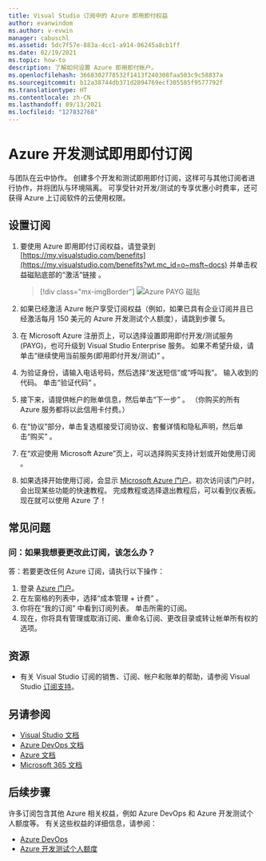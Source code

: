 ```yaml
---
title: Visual Studio 订阅中的 Azure 即用即付权益
author: evanwindom
ms.author: v-evwin
manager: cabuschl
ms.assetid: 5dc7f57e-883a-4cc1-a914-06245a8cb1ff
ms.date: 02/19/2021
ms.topic: how-to
description: 了解如何设置 Azure 即用即付帐户。
ms.openlocfilehash: 3668302778532f1413f240308faa503c9c58837a
ms.sourcegitcommit: b12a38744db371d2894769ecf305585f9577792f
ms.translationtype: HT
ms.contentlocale: zh-CN
ms.lasthandoff: 09/13/2021
ms.locfileid: "127832768"
---
```

# <a name="azure-devtest-pay-as-you-go-subscriptions"></a>Azure 开发测试即用即付订阅
与团队在云中协作。  创建多个开发和测试即用即付订阅，这样可与其他订阅者进行协作，并将团队与环境隔离。  可享受针对开发/测试的专享优惠小时费率，还可获得 Azure 上订阅软件的云使用权限。

## <a name="set-up-a-subscription"></a>设置订阅
1. 要使用 Azure 即用即付订阅权益，请登录到 [https://my.visualstudio.com/benefits](https://my.visualstudio.com/benefits?wt.mc_id=o~msft~docs) 并单击权益磁贴底部的“激活”链接  。
   > [!div class="mx-imgBorder"]
   > ![Azure PAYG 磁贴](_img/vs-azure-payg/vs-azure-payg-tile.png "单击“DevTest 即用即付订阅”磁贴上的“激活”即可开始使用。")

2. 如果已经激活 Azure 帐户享受订阅权益（例如，如果已具有企业订阅并且已经激活每月 150 美元的 Azure 开发测试个人额度），请跳到步骤 5。

3. 在 Microsoft Azure 注册页上，可以选择设置即用即付开发/测试服务 (PAYG)，也可升级到 Visual Studio Enterprise 服务。  如果不希望升级，请单击“继续使用当前服务(即用即付开发/测试)”  。

4. 为验证身份，请输入电话号码，然后选择“发送短信”或“呼叫我”。  输入收到的代码。  单击“验证代码”  。

5. 接下来，请提供帐户的账单信息，然后单击“下一步”  。  （你购买的所有 Azure 服务都将以此信用卡付费。）

6. 在“协议”部分，单击复选框接受订阅协议、套餐详情和隐私声明，然后单击“购买”  。

7. 在“欢迎使用 Microsoft Azure”页上，可以选择购买支持计划或开始使用订阅  。

8. 如果选择开始使用订阅，会显示 [Microsoft Azure 门户](https://portal.azure.com)。初次访问该门户时，会出现某些功能的快速教程。  完成教程或选择退出教程后，可以看到仪表板。  现在就可以使用 Azure 了！

## <a name="frequently-asked-questions"></a>常见问题
### <a name="q--what-if-i-want-to-make-changes-to-this-subscription"></a>问：如果我想要更改此订阅，该怎么办？
答：若要更改任何 Azure 订阅，请执行以下操作：
1. 登录 [Azure 门户](https://portal.azure.com)。
2. 在左窗格的列表中，选择“成本管理 + 计费”  。
3. 你将在“我的订阅”  中看到订阅列表。 单击所需的订阅。
4. 现在，你将具有管理或取消订阅、重命名订阅、更改目录或转让帐单所有权的选项。

## <a name="resources"></a>资源
- 有关 Visual Studio 订阅的销售、订阅、帐户和账单的帮助，请参阅 Visual Studio [订阅支持](https://aka.ms/vssubscriberhelp)。

## <a name="see-also"></a>另请参阅
- [Visual Studio 文档](/visualstudio/)
- [Azure DevOps 文档](/azure/devops/)
- [Azure 文档](/azure/)
- [Microsoft 365 文档](/microsoft-365/)

## <a name="next-steps"></a>后续步骤
许多订阅包含其他 Azure 相关权益，例如 Azure DevOps 和 Azure 开发测试个人额度等。  有关这些权益的详细信息，请参阅：
- [Azure DevOps](vs-azure-devops.md)
- [Azure 开发测试个人额度](vs-azure.md)